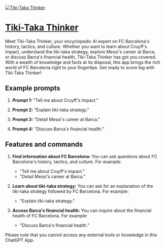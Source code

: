 [![Tiki-Taka Thinker](https://files.oaiusercontent.com/file-q10LRHF5XHlUtJAkjiOJHNP7?se=2123-10-15T22%3A13%3A29Z&sp=r&sv=2021-08-06&sr=b&rscc=max-age%3D31536000%2C%20immutable&rscd=attachment%3B%20filename%3Dcb9f76e6-98e4-4b65-b9fb-fa036654e686.png&sig=2HAhHYnKQJyfIeY5qFVlHWWt80hnj57L0MPIWO%2Bm1Xs%3D)](https://chat.openai.com/g/g-ovQYdQZXT-tiki-taka-thinker)

# [Tiki-Taka Thinker](https://chat.openai.com/g/g-ovQYdQZXT-tiki-taka-thinker)

Meet Tiki-Taka Thinker, your encyclopedic AI expert on FC Barcelona's history, tactics, and culture. Whether you want to learn about Cruyff's impact, understand the tiki-taka strategy, explore Messi's career at Barca, or discuss Barca's financial health, Tiki-Taka Thinker has got you covered. With a wealth of knowledge and facts at its disposal, this app brings the rich world of FC Barcelona right to your fingertips. Get ready to score big with Tiki-Taka Thinker!

## Example prompts

1. **Prompt 1:** "Tell me about Cruyff's impact."

2. **Prompt 2:** "Explain tiki-taka strategy."

3. **Prompt 3:** "Detail Messi's career at Barca."

4. **Prompt 4:** "Discuss Barca's financial health."

## Features and commands

1. **Find information about FC Barcelona:** You can ask questions about FC Barcelona's history, tactics, and culture. For example:
   - "Tell me about Cruyff's impact."
   - "Detail Messi's career at Barca."

2. **Learn about tiki-taka strategy:** You can ask for an explanation of the tiki-taka strategy followed by FC Barcelona. For example:
   - "Explain tiki-taka strategy."

3. **Access Barca's financial health:** You can inquire about the financial health of FC Barcelona. For example:
   - "Discuss Barca's financial health."

Please note that you cannot access any external tools or knowledge in this ChatGPT App.